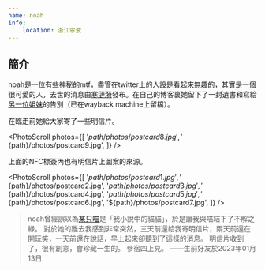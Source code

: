 ```yaml
---
name: noah
info:
    location: 浙江寧波
---
```


## 簡介

noah是一位有些神秘的mtf，盡管在twitter上的人設是看起來無趣的，其實是一個很可愛的人，去世的消息由[寒漣漪](https://twitter.com/HANLIANYI520/status/1613697897203367938)發布。在自己的博客裏她留下了一封遺書和寫給[另一位姐妹](https://one-among.us/profile/Anilovr)的告別（已在wayback machine上留檔）。

在臨走前她給大家寄了一些明信片。

<PhotoScroll photos={[
    '${path}/photos/postcard8.jpg',
    '${path}/photos/postcard9.jpg',
]} />

上面的NFC標簽內也有明信片上圖案的來源。

<PhotoScroll photos={[
    '${path}/photos/postcard1.jpg',
    '${path}/photos/postcard2.jpg',
    '${path}/photos/postcard3.jpg',
    '${path}/photos/postcard4.jpg',
    '${path}/photos/postcard5.jpg',
    '${path}/photos/postcard6.jpg',
    '${path}/photos/postcard7.jpg',
]} />

> noah曾經誤以為[某只喵](https://one-among.us/profile/MioCardMeow)是「我小說中的貓貓」，於是讓我與喵結下了不解之緣。
> 對於她的離去我感到非常突然，三天前還給我寄明信片，兩天前還在開玩笑，一天前還在說話，早上起來卻聽到了這樣的消息。
> 明信片收到了，很有創意，會珍藏一生的。
> 參宿四上見。
> ——生前好友於2023年01月13日
